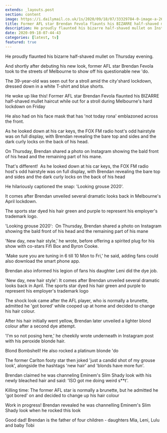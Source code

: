 ```yaml
---
extends: _layouts.post
section: content
image: https://i.dailymail.co.uk/1s/2020/09/18/07/33329784-0-image-a-26_1600410348942.jpg 
title: Former AFL star Brendan Fevola flaunts his BIZARRE half-shaved mullet haircut in Melbourne 
description: He proudly flaunted his bizarre half-shaved mullet on Instagram on Thursday evening.  
date: 2020-09-18-07-44-43 
categories: [latest, tv] 
featured: true 
--- 
```

He proudly flaunted his bizarre half-shaved mullet on Thursday evening. 

And shortly after debuting his new look, former AFL star Brendan Fevola took to the streets of Melbourne to show off his questionable new 'do.

The 39-year-old was seen out for a stroll amid the city'shard lockdown, dressed down in a white T-shirt and blue shorts.

He woke up like this! Former AFL star Brendan Fevola flaunted his BIZARRE half-shaved mullet haircut while out for a stroll during Melbourne's hard lockdown on Friday 

He also had on his face mask that has 'not today rona' emblazoned across the front.

As he looked down at his car keys, the FOX FM radio host's odd hairstyle was on full display, with Brendan revealing the bare top and sides and the dark curly locks on the back of his head.  

On Thursday, Brendan shared a photo on Instagram showing the bald front of his head and the remaining part of his mane. 

That's different!  As he looked down at his car keys, the FOX FM radio host's odd hairstyle was on full display, with Brendan revealing the bare top and sides and the dark curly locks on the back of his head

He hilariously captioned the snap: 'Looking grouse 2020'.

It comes after Brendan unveiled several dramatic looks back in Melbourne's April lockdown. 

The sports star dyed his hair green and purple to represent his employer's trademark logo.

'Looking grouse 2020':  On Thursday, Brendan shared a photo on Instagram showing the bald front of his head and the remaining part of his mane

'New day, new hair style,' he wrote, before offering a spirited plug for his show with co-stars Fifi Box and Byron Cooke. 

'Make sure you are tuning in 6 till 10 Mon to Fri,' he said, adding fans could also download the smart phone app. 

Brendan also informed his legion of fans his daughter Leni did the dye job. 

'New day, new hair style': It comes after Brendan unveiled several dramatic looks back in April. The sports star dyed his hair green and purple to represent his employer's trademark logo

The shock look came after the AFL player, who is normally a brunette, admitted he 'got bored' while cooped up at home and decided to change his hair colour.

After his hair initially went yellow, Brendan later unveiled a lighter blond colour after a second dye attempt. 

'I'm so not posing here,' he cheekily wrote underneath in Instagram post with his peroxide blonde hair.   

Blond Bombshell! He also rocked a platinum blonde 'do

The former Carlton footy star then joked 'just a candid shot of my grouse look', alongside the hashtags 'new hair' and 'blonds have more fun'. 

Brendan claimed he was channeling Eminem's Slim Shady look with his newly bleached hair and said: 'ISO got me doing weird s**t'.  

Killing time: The former AFL star is normally a brunette, but he admitted he 'got bored' on and decided to change up his hair colour 

Work in progress! Brendan revealed he was channelling Eminem's Slim Shady look when he rocked this look

Good dad! Brendan is the father of four children - daughters Mia, Leni, Lulu and baby Tobi 


